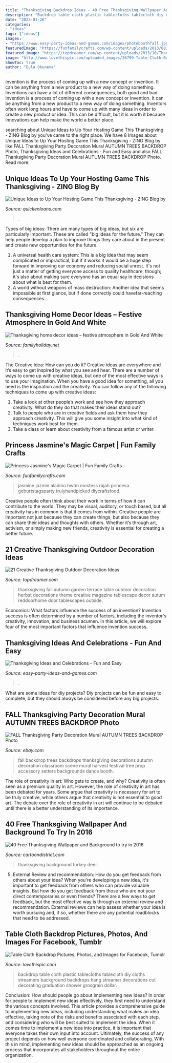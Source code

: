 ```yaml
---
title: "Thanksgiving Backdrop Ideas - 40 Free Thanksgiving Wallpaper And Background To Try In 2016"
description: "Backdrop table cloth plastic tablecloths tablecloth diy cloths streamers background backdrops hang streamer decorations cut decorating graduation shower grosgrain dollar"
date: "2023-01-26"
categories:
- "ideas"
tags: ["ideas"]
images:
- "https://www.easy-party-ideas-and-games.com/images/photoboothfall.jpg"
featuredImage: "https://funfamilycrafts.com/wp-content/uploads/2013/08/magic-carpet-diy-tutorial.jpg"
featured_image: "https://topdreamer.com/wp-content/uploads/2013/10/Thanksgiving-decoration4.jpg"
image: "http://www.lovethispic.com/uploaded_images/26799-Table-Cloth-Backdrop.jpg"
ShowToc: true
author: "Eula Okuneva"
---
```



Invention is the process of coming up with a new concept or invention. It can be anything from a new product to a new way of doing something. Inventions can have a lot of different consequences, both good and bad.
Invention is a process of coming up with a new concept or invention. It can be anything from a new product to a new way of doing something. Inventors often work long hours and have to come up with many ideas in order to create a new product or idea. This can be difficult, but it is worth it because innovations can help make the world a better place.

	

		
searching about Unique Ideas to Up Your Hosting Game This Thanksgiving - ZING Blog by you've came to the right place. We have 8 Images about Unique Ideas to Up Your Hosting Game This Thanksgiving - ZING Blog by like FALL Thanksgiving Party Decoration Mural AUTUMN TREES BACKDROP Photo, Thanksgiving Ideas and Celebrations - Fun and Easy and also FALL Thanksgiving Party Decoration Mural AUTUMN TREES BACKDROP Photo. Read more:
		
    
## Unique Ideas To Up Your Hosting Game This Thanksgiving - ZING Blog By

<img loading=lazy src="https://www.quickenloans.com/blog/wp-content/uploads/2015/10/Thanksgiving-Dinner_HGTV.com_.jpg" onerror="this.onerror=null;this.src='https://tse4.mm.bing.net/th?id=OIP.0KRmTHD1wU33kfs3-eRbbwHaFj&amp;pid=15.1';" alt="Unique Ideas to Up Your Hosting Game This Thanksgiving - ZING Blog by">

_Source: quickenloans.com_

>. 

	

Types of big ideas:
There are many types of big ideas, but six are particularly important. These are called "big ideas for the future." They can help people develop a plan to improve things they care about in the present and create new opportunities for the future.
1. A universal health care system: This is a big idea that may seem complicated or impractical, but if it works it would be a huge step forward in improving our economy and reducing social unrest. It's not just a matter of getting everyone access to quality healthcare, though; it's also about making sure everyone has an equal say in decisions about what is best for them.
2. A world without weapons of mass destruction: Another idea that seems impossible at first glance, but if done correctly could havefar-reaching consequences.

    
## Thanksgiving Home Decor Ideas – Festive Atmosphere In Gold And White

<img loading=lazy src="https://www.familyholiday.net/wp-content/uploads/2013/10/Thanksgiving-home-decor-ideas-–-festive-atmosphere-in-Gold-And-White6.jpg" onerror="this.onerror=null;this.src='https://tse2.mm.bing.net/th?id=OIP.2cP77rxChwR_OV_zhuEsjwHaLV&amp;pid=15.1';" alt="Thanksgiving home decor ideas – festive atmosphere in Gold And White">

_Source: familyholiday.net_

>. 

	

The Creative Idea: How can you do it?
Creative ideas are everywhere and it’s easy to get inspired by what you see and hear. There are a number of ways to come up with creative ideas, but one of the most effective ways is to use your imagination. When you have a good idea for something, all you need is the inspiration and the creativity. You can follow any of the following techniques to come up with creative ideas:
1. Take a look at other people’s work and see how they approach creativity. What do they do that makes their ideas stand out?
2. Talk to people who are in creative fields and ask them how they approach creativity. This will give you some insight into what kind of techniques work best for them.
3. Take a class or learn about creativity from a famous artist or writer.

    
## Princess Jasmine&#039;s Magic Carpet | Fun Family Crafts

<img loading=lazy src="https://funfamilycrafts.com/wp-content/uploads/2013/08/magic-carpet-diy-tutorial.jpg" onerror="this.onerror=null;this.src='https://tse3.mm.bing.net/th?id=OIP.cANoamfxwwssFx8335s09gHaE8&amp;pid=15.1';" alt="Princess Jasmine&#039;s Magic Carpet | Fun Family Crafts">

_Source: funfamilycrafts.com_

>jasmine jazmin aladino hwtm mostess rajah princesa geburtstagsparty trulyhandpicked diycraftsfood. 

	

Creative people often think about their work in terms of how it can contribute to the world. They may be visual, auditory, or touch based, but all creativity has in common is that it comes from within. Creative people are important not just because they can create things, but also because they can share their ideas and thoughts with others. Whether it’s through art, activism, or simply making new friends, creativity is essential for creating a better future.

    
## 21 Creative Thanksgiving Outdoor Decoration Ideas

<img loading=lazy src="https://topdreamer.com/wp-content/uploads/2013/10/Thanksgiving-decoration4.jpg" onerror="this.onerror=null;this.src='https://tse3.mm.bing.net/th?id=OIP.JobCwNstIWDQT3R1xQRV5gAAAA&amp;pid=15.1';" alt="21 Creative Thanksgiving Outdoor Decoration Ideas">

_Source: topdreamer.com_

>thanksgiving fall autumn garden terrace table outdoor decoration herbst decorations theme creative magazine tablescape decor autum reddoorhome door tablescapes outside. 

	

Economics: What factors influence the success of an invention?
Invention success is often determined by a number of factors, including the inventor's creativity, innovation, and business acumen. In this article, we will explore four of the most important factors that influence invention success.

    
## Thanksgiving Ideas And Celebrations - Fun And Easy

<img loading=lazy src="https://www.easy-party-ideas-and-games.com/images/photoboothfall.jpg" onerror="this.onerror=null;this.src='https://tse3.mm.bing.net/th?id=OIP.r_X1p1WwPvMhCPKsGmYqdAHaEV&amp;pid=15.1';" alt="Thanksgiving Ideas and Celebrations - Fun and Easy">

_Source: easy-party-ideas-and-games.com_

>. 

	

What are some ideas for diy projects?
Diy projects can be fun and easy to complete, but they should always be considered before any big projects.

    
## FALL Thanksgiving Party Decoration Mural AUTUMN TREES BACKDROP Photo

<img loading=lazy src="http://i.ebayimg.com/images/i/141447469844-0-1/s-l1000.jpg" onerror="this.onerror=null;this.src='https://tse1.mm.bing.net/th?id=OIP.24QItMutDz7QteySLNC7fQHaHa&amp;pid=15.1';" alt="FALL Thanksgiving Party Decoration Mural AUTUMN TREES BACKDROP Photo">

_Source: ebay.com_

>fall backdrop trees backdrops thanksgiving decorations autumn decoration classroom scene mural harvest festival tree prop accessory setters backgrounds dance booth. 

	

The role of creativity in art: Who gets to create, and why?
Creativity is often seen as a premium quality in art. However, the role of creativity in art has been debated for years. Some argue that creativity is necessary for art to be truly creative, while others argue that creativity is not essential to good art. The debate over the role of creativity in art will continue to be debated until there is a better understanding of its importance.

    
## 40 Free Thanksgiving Wallpaper And Background To Try In 2016

<img loading=lazy src="http://www.cartoondistrict.com/wp-content/uploads/2016/09/Free-Thanksgiving-Wallpaper-and-Background-19.jpg" onerror="this.onerror=null;this.src='https://tse2.mm.bing.net/th?id=OIP.Hce7FKJDrx7ZIXNebChPNAHaEo&amp;pid=15.1';" alt="40 Free Thanksgiving Wallpaper and Background to try in 2016">

_Source: cartoondistrict.com_

>thanksgiving background turkey deer. 

	

5. External Review and recommendation: How do you get feedback from others about your idea?
When you're developing a new idea, it's important to get feedback from others who can provide valuable insights. But how do you get feedback from those who are not your direct contemporaries or even friends? There are a few ways to get feedback, but the most effective way is through an external review and recommendation. External reviews can help assess whether your idea is worth pursuing and, if so, whether there are any potential roadblocks that need to be addressed.

    
## Table Cloth Backdrop Pictures, Photos, And Images For Facebook, Tumblr

<img loading=lazy src="http://www.lovethispic.com/uploaded_images/26799-Table-Cloth-Backdrop.jpg" onerror="this.onerror=null;this.src='https://tse1.mm.bing.net/th?id=OIP.VJ8XE6nx_bL5ku1o2_bgYQAAAA&amp;pid=15.1';" alt="Table Cloth Backdrop Pictures, Photos, and Images for Facebook, Tumblr">

_Source: lovethispic.com_

>backdrop table cloth plastic tablecloths tablecloth diy cloths streamers background backdrops hang streamer decorations cut decorating graduation shower grosgrain dollar. 

	

Conclusion: How should people go about implementing new ideas?
In order for people to implement new ideas effectively, they first need to understand the various concepts involved. This article provides a comprehensive guide to implementing new ideas, including understanding what makes an idea effective, taking note of the risks and benefits associated with each step, and considering who will be best suited to implement the idea.
When it comes time to implement a new idea into practice, it is important that everyone takes their own input into account. Ultimately, the success of any project depends on how well everyone coordinated and collaborating. With this in mind, implementing new ideas should be approached as an ongoing process that incorporates all stakeholders throughout the entire organization.

